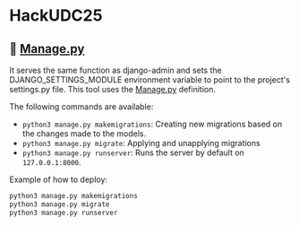 # HackUDC25

## :crystal_ball: [Manage.py](manage.py)
It serves the same function as django-admin and sets the DJANGO_SETTINGS_MODULE environment variable to point to the project's settings.py file. This tool uses the [Manage.py](manage.py) definition.

The following commands are available:
* `python3 manage.py makemigrations`: Creating new migrations based on the changes made to the models.
* `python3 manage.py migrate`: Applying and unapplying migrations 
* `python3 manage.py runserver`: Runs the server by default on `127.0.0.1:8000`.

Example of how to deploy:

```bash
python3 manage.py makemigrations
python3 manage.py migrate
python3 manage.py runserver
```